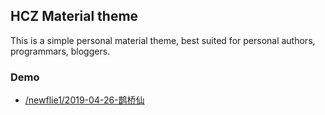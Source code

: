 ## HCZ Material theme

This is a simple personal material theme, best suited for personal authors, programmars, bloggers. 

### Demo
* [/newflie1/2019-04-26-鹊桥仙](https://codeasashu.github.io/hcz-jekyll-blog/)

